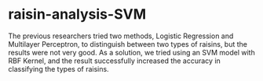 # raisin-analysis-SVM
The previous researchers tried two methods, Logistic Regression and Multilayer Perceptron, to distinguish between two types of raisins, but the results were not very good. As a solution, we tried using an SVM model with RBF Kernel, and the result successfully increased the accuracy in classifying the types of raisins.
